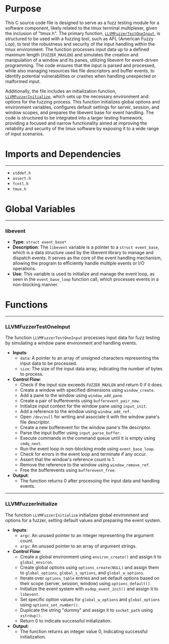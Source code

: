 # Purpose
This C source code file is designed to serve as a fuzz testing module for a software component, likely related to the tmux terminal multiplexer, given the inclusion of "tmux.h". The primary function, [`LLVMFuzzerTestOneInput`](#LLVMFuzzerTestOneInput), is structured to be used with a fuzzing tool, such as AFL (American Fuzzy Lop), to test the robustness and security of the input handling within the tmux environment. The function processes input data up to a defined maximum length (`FUZZER_MAXLEN`) and simulates the creation and manipulation of a window and its panes, utilizing libevent for event-driven programming. The code ensures that the input is parsed and processed, while also managing resources like file descriptors and buffer events, to identify potential vulnerabilities or crashes when handling unexpected or malformed input.

Additionally, the file includes an initialization function, [`LLVMFuzzerInitialize`](#LLVMFuzzerInitialize), which sets up the necessary environment and options for the fuzzing process. This function initializes global options and environment variables, configures default settings for server, session, and window scopes, and prepares the libevent base for event handling. The code is structured to be integrated into a larger testing framework, providing a focused and narrow functionality aimed at improving the reliability and security of the tmux software by exposing it to a wide range of input scenarios.
# Imports and Dependencies

---
- `stddef.h`
- `assert.h`
- `fcntl.h`
- `tmux.h`


# Global Variables

---
### libevent
- **Type**: `struct event_base*`
- **Description**: The `libevent` variable is a pointer to a `struct event_base`, which is a data structure used by the libevent library to manage and dispatch events. It serves as the core of the event handling mechanism, allowing the program to efficiently handle multiple events or I/O operations.
- **Use**: This variable is used to initialize and manage the event loop, as seen in the `event_base_loop` function call, which processes events in a non-blocking manner.


# Functions

---
### LLVMFuzzerTestOneInput<!-- {{#callable:LLVMFuzzerTestOneInput}} -->
The function `LLVMFuzzerTestOneInput` processes input data for fuzz testing by simulating a window pane environment and handling events.
- **Inputs**:
    - `data`: A pointer to an array of unsigned characters representing the input data to be processed.
    - `size`: The size of the input data array, indicating the number of bytes to process.
- **Control Flow**:
    - Check if the input size exceeds `FUZZER_MAXLEN` and return 0 if it does.
    - Create a window with specified dimensions using `window_create`.
    - Add a pane to the window using `window_add_pane`.
    - Create a pair of bufferevents using `bufferevent_pair_new`.
    - Initialize input context for the window pane using `input_init`.
    - Add a reference to the window using `window_add_ref`.
    - Open `/dev/null` for writing and associate it with the window pane's file descriptor.
    - Create a new bufferevent for the window pane's file descriptor.
    - Parse the input buffer using `input_parse_buffer`.
    - Execute commands in the command queue until it is empty using `cmdq_next`.
    - Run the event loop in non-blocking mode using `event_base_loop`.
    - Check for errors in the event loop and terminate if any occur.
    - Assert that the window's reference count is 1.
    - Remove the reference to the window using `window_remove_ref`.
    - Free the bufferevents using `bufferevent_free`.
- **Output**:
    - The function returns 0 after processing the input data and handling events.


---
### LLVMFuzzerInitialize<!-- {{#callable:LLVMFuzzerInitialize}} -->
The function `LLVMFuzzerInitialize` initializes global environment and options for a fuzzer, setting default values and preparing the event system.
- **Inputs**:
    - `argc`: An unused pointer to an integer representing the argument count.
    - `argv`: An unused pointer to an array of argument strings.
- **Control Flow**:
    - Create a global environment using `environ_create()` and assign it to `global_environ`.
    - Create global options using `options_create(NULL)` and assign them to `global_options`, `global_s_options`, and `global_w_options`.
    - Iterate over `options_table` entries and set default options based on their scope (server, session, window) using `options_default()`.
    - Initialize the event system with `osdep_event_init()` and assign it to `libevent`.
    - Set specific option values for `global_w_options` and `global_options` using `options_set_number()`.
    - Duplicate the string "dummy" and assign it to `socket_path` using `xstrdup()`.
    - Return 0 to indicate successful initialization.
- **Output**:
    - The function returns an integer value 0, indicating successful initialization.



